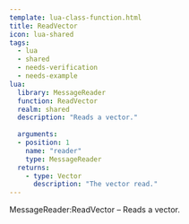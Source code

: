```yaml
---
template: lua-class-function.html
title: ReadVector
icon: lua-shared
tags:
  - lua
  - shared
  - needs-verification
  - needs-example
lua:
  library: MessageReader
  function: ReadVector
  realm: shared
  description: "Reads a vector."
  
  arguments:
  - position: 1
    name: "reader"
    type: MessageReader
  returns:
    - type: Vector
      description: "The vector read."
---
```


<div class="lua__search__keywords">
MessageReader:ReadVector &#x2013; Reads a vector.
</div>
